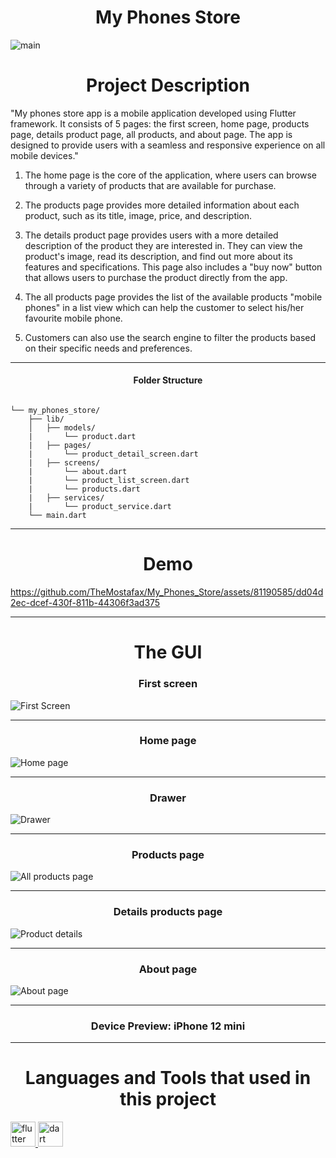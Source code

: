 <h1 align="center">My Phones Store</h1>
<p align="center">
  
 ![main](https://github.com/TheMostafax/My_Phones_Store/assets/81190585/91a02350-50b7-4e90-853c-e30778b9ba5e)

</p>

<h1 align="center">Project Description </h1>

"My phones store app is a mobile application developed using Flutter framework. It consists of 5 pages: the first screen, home page, products page, details product page, all products, and about page. The app is designed to provide users with a seamless and responsive experience on all mobile devices."

1.  The home page is the core of the application, where users can browse through a variety of products that are available for purchase. 

2.  The products page provides more detailed information about each product, such as its title, image, price, and description. 

3.  The details product page provides users with a more detailed description of the product they are interested in. They can view the product's image, read its description, and find out more about its features and specifications. This page also includes a "buy now" button that allows users to purchase the product directly from the app.

4.  The all products page provides the list of the available products "mobile phones" in a list view which can help the customer to select his/her favourite mobile phone. 

5.  Customers can also use the search engine to filter the products based on their specific needs and preferences.

<hr>

<h4 align="center">Folder Structure</h4>

```

└── my_phones_store/
    ├── lib/
    │   ├── models/
    |       └── product.dart
    |   ├── pages/
    |       └── product_detail_screen.dart
    |   ├── screens/
    |       └── about.dart
    |       └── product_list_screen.dart
    |       └── products.dart
    |   ├── services/
    |       └── product_service.dart
    └── main.dart

```

<hr>

<h1 align="center">Demo</h1>



https://github.com/TheMostafax/My_Phones_Store/assets/81190585/dd04d2ec-dcef-430f-811b-44306f3ad375



<hr>


<h1 align="center">The GUI</h1>



<h3 align="center">First screen</h3>


![First Screen](https://github.com/TheMostafax/My_Phones_Store/assets/81190585/dacdea05-d8f7-4278-8daa-d5b1f44476dd)



<hr>

<h3 align="center">Home page</h3>

![Home page](https://github.com/TheMostafax/My_Phones_Store/assets/81190585/db8603da-bec4-4b24-bd96-21f10ca9efcd)


<hr>

<h3 align="center">Drawer</h3>

![Drawer](https://github.com/TheMostafax/My_Phones_Store/assets/81190585/5df4192d-cf08-41d0-9940-770c3af18407)



<hr>

<h3 align="center">Products page</h3>


![All products page](https://github.com/TheMostafax/My_Phones_Store/assets/81190585/9b150fcc-c048-4974-8597-8cd6579ce3ca)


<hr>

<h3 align="center">Details products page</h3>

![Product details](https://github.com/TheMostafax/My_Phones_Store/assets/81190585/aa76f9e0-2f41-4ee3-a8ba-3d49d72d6a4b)



<hr>

<h3 align="center">About page </h3>


![About page](https://github.com/TheMostafax/My_Phones_Store/assets/81190585/0e92b97b-766d-44ed-8882-76961d5cf452)


<hr>

<h3 align="center">Device Preview: iPhone 12 mini </h3>

<hr>

<h1 align="center">Languages and Tools that used in this project</h1>
<a href="https://flutter.dev" target="_blank" rel="noreferrer"> <img src="https://www.vectorlogo.zone/logos/flutterio/flutterio-icon.svg" alt="flutter" width="40" height="40"/> </a><a href="https://dart.dev" target="_blank" rel="noreferrer"> <img src="https://www.vectorlogo.zone/logos/dartlang/dartlang-icon.svg" alt="dart" width="40" height="40"/> </a>
